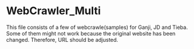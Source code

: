 # WebCrawler_Multi
This file consists of a few of webcrawle(samples) for Ganji, JD and Tieba. Some of them might not work because the original website has been changed. Therefore, URL should be adjusted.
